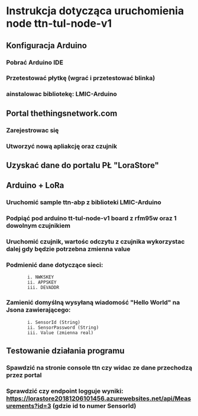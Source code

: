  # Instrukcja dotycząca uruchomienia node ttn-tul-node-v1
 
 ## Konfiguracja Arduino
 ### Pobrać Arduino IDE
 ### Przetestować płytkę (wgrać i przetestować blinka)
 ### ainstalowac bibliotekę: LMIC-Arduino
 ## Portal thethingsnetwork.com
 ### Zarejestrowac się
 ### Utworzyć nową apliakcję oraz czujnik
 ## Uzyskać dane do portalu PŁ "LoraStore"
 ## Arduino + LoRa
 ### Uruchomić sample ttn-abp z biblioteki LMIC-Arduino
 ### Podpiąć pod arduino tt-tul-node-v1 board z rfm95w oraz 1 dowolnym czujnikiem
 ### Uruchomić czujnik, wartośc odczytu z czujnika wykorzystac dalej gdy będzie potrzebna zmienna value
 ### Podmienić dane dotyczące sieci:
 			i. NWKSKEY
 			ii. APPSKEY
 			iii. DEVADDR
 ### Zamienić domyślną wysyłaną wiadomość "Hello World" na Jsona zawierającego:
 			i. SensorId (String)
 			ii. SensorPassword (String)
 			iii. Value (zmienna real)
 ## Testowanie działania programu
 ### Spawdzić na stronie console ttn czy widac ze dane przechodzą przez portal
 ### Sprawdzić czy endpoint logguje wyniki: https://lorastore20181206101456.azurewebsites.net/api/Measurements?id=3 (gdzie id to numer SensorId)
